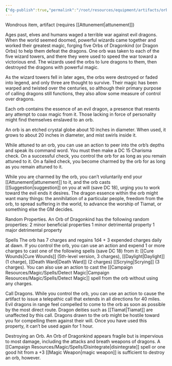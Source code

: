 ```yaml
---
{"dg-publish":true,"permalink":"/root/resources/equipment/artifacts/orb-of-dragonkind/"}
---
```



Wondrous item, artifact (requires [[Attunement\|attunement]])

Ages past, elves and humans waged a terrible war against evil dragons. When the world seemed doomed, powerful wizards came together and worked their greatest magic, forging five Orbs of Dragonkind (or Dragon Orbs) to help them defeat the dragons. One orb was taken to each of the five wizard towers, and there they were used to speed the war toward a victorious end. The wizards used the orbs to lure dragons to them, then destroyed the dragons with powerful magic.

As the wizard towers fell in later ages, the orbs were destroyed or faded into legend, and only three are thought to survive. Their magic has been warped and twisted over the centuries, so although their primary purpose of calling dragons still functions, they also allow some measure of control over dragons.

Each orb contains the essence of an evil dragon, a presence that resents any attempt to coax magic from it. Those lacking in force of personality might find themselves enslaved to an orb.

An orb is an etched crystal globe about 10 inches in diameter. When used, it grows to about 20 inches in diameter, and mist swirls inside it.

While attuned to an orb, you can use an action to peer into the orb’s depths and speak its command word. You must then make a DC 15 Charisma check. On a successful check, you control the orb for as long as you remain attuned to it. On a failed check, you become charmed by the orb for as long as you remain attuned to it.

While you are charmed by the orb, you can’t voluntarily end your [[Attunement\|attunement]] to it, and the orb casts [[Suggestion\|suggestion]] on you at will (save DC 18), urging you to work toward the evil ends it desires. The dragon essence within the orb might want many things: the annihilation of a particular people, freedom from the orb, to spread suffering in the world, to advance the worship of Tiamat, or something else the GM decides.

Random Properties.
An Orb of Dragonkind has the following random properties:
2 minor beneficial properties
1 minor detrimental property
1 major detrimental property

Spells
The orb has 7 charges and regains 1d4 + 3 expended charges daily at dawn. If you control the orb, you can use an action and expend 1 or more charges to cast one of the following spells (save DC 18) from it:
[[Cure Wounds\|Cure Wounds]] (5th-level version, 3 charges),
[[Daylight\|Daylight]] (1 charge),
[[Death Ward\|Death Ward]] (2 charges)
[[Scrying\|Scrying]] (3 charges).
You can also use an action to cast the [[Campaign Resources/Magic/Spells/Detect Magic\|Campaign Resources/Magic/Spells/Detect Magic]] spell from the orb without using any charges.

Call Dragons. 
While you control the orb, you can use an action to cause the artifact to issue a telepathic call that extends in all directions for 40 miles. Evil dragons in range feel compelled to come to the orb as soon as possible by the most direct route. Dragon deities such as [[Tiamat\|Tiamat]] are unaffected by this call. Dragons drawn to the orb might be hostile toward you for compelling them against their will. Once you have used this property, it can’t be used again for 1 hour.

Destroying an Orb.
An Orb of Dragonkind appears fragile but is impervious to most damage, including the attacks and breath weapons of dragons. A [[Campaign Resources/Magic/Spells/Disintegrate\|disintegrate]] spell or one good hit from a +3 [[Magic Weapon\|magic weapon]] is sufficient to destroy an orb, however.